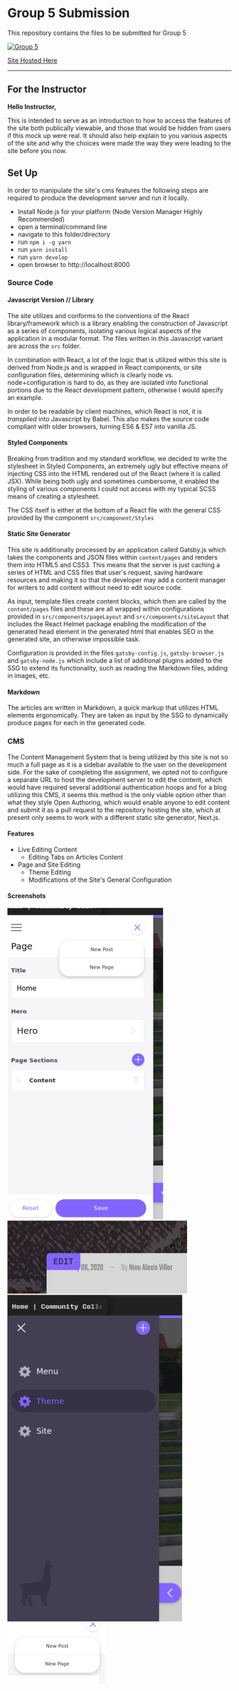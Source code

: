 # Group 5 Submission

This repository contains the files to be submitted for Group 5

[![Group 5](https://img.shields.io/badge/Group%205-CCLife-brightgreen)](https://github.com/Thomashighbaugh/g5-Blog-CCLife)

[Site Hosted Here](https://g5-blog-cclife.netlify.app/)

---

## For the Instructor 
**Hello Instructor,**
 
This is intended to serve as an introduction to how to access the
features of the site both publically viewable, and those that would be 
hidden from users if this mock up were real. It should also help explain 
to you various aspects of the site and why the choices were made the way
they were leading to the 
site before you now.

## Set Up
In order to manipulate the site's cms features the following steps are 
required to produce the development server and run it locally. 

- Install Node.js for your platform (Node Version Manager Highly Recommended) 
- open a terminal/command line
- navigate to this folder/directory
- run `npm i -g yarn`
- run `yarn install`
- run `yarn develop`
- open browser to http://localhost:8000

### Source Code 

#### Javascript Version // Library
The site utilizes and conforms to the conventions of the React
library/framework which is a library enabling the construction of
Javascript as a series of components, isolating various logical aspects
of the application in a modular format. The files written in this Javascript variant are across the `src` folder.

In combination with React, a lot of the logic that is utilized within 
this site is derived from Node.js and is wrapped in React components, or
site configuration files, determining which is clearly node vs. node+configuration is hard to do, as they are isolated into functional
portions due to the React development pattern, otherwise I would 
specify an example. 

In order to be readable by client machines, which React is not, it is *transpiled* into Javascript by Babel. This also makes the source code 
compliant with older browsers, turning ES6 & ES7 into vanilla JS. 

#### Styled Components
Breaking from tradition and my standard workflow, we decided to write the stylesheet in Styled Components, an extremely ugly but effective means of injecting CSS into the HTML rendered out of the React (where it is called JSX). While being both ugly and sometimes cumbersome, it enabled the styling of various components I could not access with my typical SCSS means of creating a stylesheet. 

The CSS itself is either at the bottom of a React file with the general CSS provided by the component `src/component/Styles`

#### Static Site Generator
This site is additionally processed by an application called Gatsby.js which takes the components and JSON files within `content/pages` and renders them into HTML5 and CSS3. This means that the server is just caching a series of HTML and CSS files that user's request, saving hardware resources and making it so that the developer may add a content manager for writers to add content without need to edit source code. 

As input, template files create content blocks, which then are called by the `content/pages` files and these are all wrapped within configurations provided in `src/components/pageLayout` and `src/components/siteLayout` that includes the React Helmet package enabling the modification of the generated head element in the generated html that enables SEO in the generated site, an otherwise impossible task. 



Configuration is provided in the files `gatsby-config.js`, `gatsby-browser.js` and `gatsby-node.js` which include a list of additional plugins added to the SSG to extend its functionality, such as reading the Markdown files, adding in images, etc. 

#### Markdown 
The articles are written in Markdown, a quick markup that utilizes HTML
elements ergonomically. They are taken as input by the SSG to dynamically produce pages for each in the generated code. 

### CMS

The Content Management System that is being utilized by this site is not
so much a full page as it is a sidebar available to the user on the 
development side. For
the sake of completing the assignment, we opted not to configure a 
separate URL to host the development server to edit the content, which 
would have required 
several additional authentication hoops and for a blog utilizing this 
CMS, it seems this method is the only viable option other than what they
style Open Authoring, which would enable anyone to edit content and 
submit it as a pull request to the repository hosting the site, which at
present only seems to work with a different static site generator, 
Next.js.

#### Features

- Live Editing Content
    - Editing Tabs on Articles Content 
- Page and Site Editing 
    - Theme Editing 
    - Modifications of the Site's General Configuration
   
#### Screenshots
![CMS2](./content/images/cms3.png)
![CMS3](./content/images/cms5.png)    
![CMS1](./content/images/cms2.png)
![CMS3](./content/images/cms4.png)




